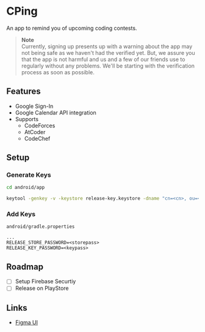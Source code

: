 # CPing
An app to remind you of upcoming coding contests.

> **Note** <br />
> Currently, signing up presents up with a warning about the app may not being safe as we haven't had the verified yet. But, we assure you that the app is not harmful and us and a few of our friends use to regularly without any problems. We'll be starting with the verification process as soon as possible.

## Features
- Google Sign-In
- Google Calendar API integration
- Supports
    - CodeForces
    - AtCoder
    - CodeChef

## Setup
### Generate Keys
```bash
cd android/app

keytool -genkey -v -keystore release-key.keystore -dname "cn=<cn>, ou=<ou>, o=<o>, c=<c>" -alias key-alias -keypass <keypass> -storepass <storepass> -validity 10000 -keyalg RSA -keysize 2048
```
### Add Keys
`android/gradle.properties`
```
...
RELEASE_STORE_PASSWORD=<storepass>
RELEASE_KEY_PASSWORD=<keypass>
```

## Roadmap
- [ ] Setup Firebase Securtiy
- [ ] Release on PlayStore

## Links
- [Figma UI](https://www.figma.com/file/TmXK9ZfIX91RZlwguX4O7N/CPing)
